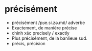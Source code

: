 
# précisément
- précisément	/pʁe.si.zə.mɑ̃/	adverbe	
- Exactement, de manière précise	
- chính xác	precisely / exactly	
- Plus précisément, de la banlieue sud.	
- précis, précision